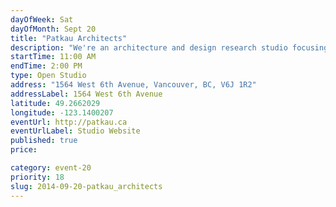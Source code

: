 ```yaml
---
dayOfWeek: Sat
dayOfMonth: Sept 20
title: "Patkau Architects"
description: "We're an architecture and design research studio focusing on cultural, educational, and residential projects. Our current and past work will be on display."
startTime: 11:00 AM
endTime: 2:00 PM
type: Open Studio
address: "1564 West 6th Avenue, Vancouver, BC, V6J 1R2"
addressLabel: 1564 West 6th Avenue
latitude: 49.2662029
longitude: -123.1400207
eventUrl: http://patkau.ca
eventUrlLabel: Studio Website
published: true
price: 

category: event-20
priority: 18
slug: 2014-09-20-patkau_architects
---
```

